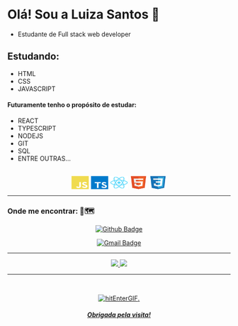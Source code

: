 # Olá! Sou a Luiza Santos 👋

- Estudante de Full stack web developer


## Estudando:

- HTML
- CSS
- JAVASCRIPT

#### Futuramente tenho o propósito de estudar:

- REACT
- TYPESCRIPT
- NODEJS
- GIT
- SQL
- ENTRE OUTRAS...


<!-- ÍCONES LINGUAGENS -->

<div align="center" style="display: inline_block"><br>
  <img align="center" alt="Luiza-Js" height="30" width="40" src="https://raw.githubusercontent.com/devicons/devicon/master/icons/javascript/javascript-plain.svg" target= "blanq">
  <img align="center" alt="Luiza-Ts" height="30" width="40" src="https://raw.githubusercontent.com/devicons/devicon/master/icons/typescript/typescript-plain.svg">
  <img align="center" alt="Luiza-React" height="30" width="40" src="https://raw.githubusercontent.com/devicons/devicon/master/icons/react/react-original.svg">
  <img align="center" alt="Luiza-HTML" height="30" width="40" src="https://raw.githubusercontent.com/devicons/devicon/master/icons/html5/html5-original.svg">
  <img align="center" alt="Luiza-CSS" height="30" width="40" src="https://raw.githubusercontent.com/devicons/devicon/master/icons/css3/css3-original.svg">
 </div>

<hr>

### Onde me encontrar: 🧭🗺️

<div align="center"> 

[![Github Badge](https://img.shields.io/badge/-Github-000?style=flat-square&logo=Github&logoColor=white&link=https://github.com/Matt-Luz)](https://github.com/LuizaGaltren)
<!--[![Linkedin Badge](https://img.shields.io/badge/-LinkedIn-blue?style=flat-square&logo=Linkedin&logoColor=white&link=https://www.linkedin.com/in/luiza-santos9/)](https://www.linkedin.com/in/luiza-santos9/)-->
[![Gmail Badge](https://img.shields.io/badge/-Gmail-c14438?style=flat-square&logo=Gmail&logoColor=white&link=luizasants10@gmail.com)](mailto:luizasants10@gmail.com)

</div>

<hr>

<div align="center">
  <a href="https://github.com/LuizaGaltren">
  <img height="150em" src="https://github-readme-stats.vercel.app/api?username=LuizaGaltren&show_icons=true&theme=tokyonight&include_all_commits=true&count_private=true"/>
  <img height="150em" src="https://github-readme-stats.vercel.app/api/top-langs/?username=LuizaGaltren&layout=compact&langs_count=7&theme=tokyonight"/>
</div>
  
  <hr>
  
<!-- CONTADORES  -->
  
 <!-- <div align="center">
   
 [![Luiza]( https://img.shields.io/github/followers/LuizaGaltren?label=follow&style=social)]([https://github.com/LuizaGaltren](https://github.com/LuizaGaltren)) <img src="https://komarev.com/ghpvc/?username=LuizaGaltren&label=Profile%20views&color=373aff&style=flat" alt="Luiza Santos"/> 
 
 </div>
  -->
  <br>
  
<!--   GIF E AGRADECIMENTO   -->
  
 <div align="center">
   
![hitEnterGIF](https://user-images.githubusercontent.com/116320545/209041561-c9203ab5-94c7-4728-bfc2-fdba1421706c.gif).

   
   ##### Obrigada pela visita! 
 </div>
